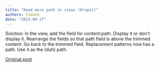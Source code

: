 ```yaml
---
title: "Read more path in views (Drupal)"
authors: tienvx
date: "2013-04-17"
---
```


Solution: In the view, add the field for content:path. Display it or don't display it. Rearrange the fields so that path field is above the trimmed content. Go back to the trimmed field. Replacement patterns now has a path. Use it as the (duh) path.

[Original post](http://drupal.org/node/1485060)
